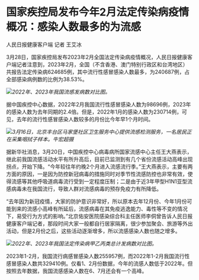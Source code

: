 # 国家疾控局发布今年2月法定传染病疫情概况：感染人数最多的为流感

人民日报健康客户端 记者 王艾冰

3月28日，国家疾控局发布2023年2月全国法定传染病疫情概况，人民日报健康客户端记者注意到，2023年2月，全国（不含香港、澳门特别行政区和台湾地区）共报告法定传染病624685例，其中流行性感冒感染人数最多，为240687例，占全部感染病例数的比例为38.53%。

![](https://inews.gtimg.com/news_bt/ORPAIAuq11uaur7YysnZUxajQC56u_kIgX4N2I1RUBzQ8AA/1000)_2022年、2023年我国流感发病数对比图。_

据中国疾控中心数据，2022年2月我国流行性感冒感染人数为98696例，2023年的感染人数为去年同期的2.4倍。但是，2022年1月的感染人数为230714例，可见，去年的流行性感冒感染人数较多的月份比今年早1个月时间。

![](https://inews.gtimg.com/news_bt/OHzIAoVuQDWTbebQTOAqt1ZOcLhkflCZYcNf5FAoLPC90AA/1000)_3月16日，北京丰台区马家堡社区卫生服务中心提供流感检测服务，一名居民正在采集咽拭子样本。牛宏超摄_

据新华社消息，3月20日，中国疾控中心病毒病所国家流感中心主任王大燕表示，继此前我国流感活动水平有所升高后，目前已监测到有几个省份流感活动高峰出现拐点，开始下降。“今年较往年约晚2个月进入流感流行季。”王大燕表示，主要有两方面的原因，一是因为防控新冠病毒的措施同时对季节性流感防控也非常有效，使得流感等其他呼吸道病毒流行受到一定程度压制；二是由于近3年甲型H1N1亚型流感病毒未在我国流行，导致人群对流感病毒的预存免疫力有所降低。

“去年因为新冠疫情，大家的防护意识非常好，所以原本去年12月份、今年1月份可能到来的流感小高峰有所延后，流感病毒在其免疫逃逸能力、毒性等不变的情况下，易受行为方式的影响。”北京佑安医院感染综合科主任医师李侗曾告诉人民日报健康客户端记者，那段时间大家一般都自行居家隔离，很少参加聚会、旅游等外出活动，但是2月份之后，这些活动逐渐增多，所以流感感染人数也随之增多。

![](https://inews.gtimg.com/news_bt/O_hLHd2Xh1ZhdSxtPkhBvW_QS1Mth7e2roWqSrSBgtn9gAA/1000)_2022年、2023年我国法定传染病甲乙丙类总计发病数对比图。_

2023年1-2月，我国流行病感冒感染人数255957例，而2022年1-2月我国流行性感冒感染人数共329410例。仅看1、2月份数据，今年的流感人数低于2022年。但按照去年数据，我国流感感染人数在6、7月还会有一个高峰。

